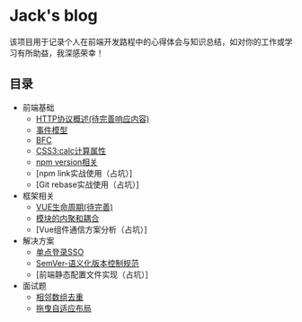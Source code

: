 # Jack's blog
  该项目用于记录个人在前端开发路程中的心得体会与知识总结，如对你的工作或学习有所助益，我深感荣幸！

## 目录
- 前端基础
    - [HTTP协议概述(待完善响应内容)](/doc/http.md)
    - [事件模型](/doc/eventModel.md)
    - [BFC](/doc/bfc.md)
    - [CSS3:calc计算属性](/doc/calc.md)
    - [npm version相关](/doc/npmVersion.md)
    - [npm link实战使用（占坑）]
    - [Git rebase实战使用（占坑）]
- 框架相关
    - [VUE生命周期(待完善)](/doc/lifecycle.md)
    - [模块的内聚和耦合](/doc/cohesion.md)
    - [Vue组件通信方案分析（占坑）]
- 解决方案
    - [单点登录SSO](/doc/sso.md)
    - [SemVer-语义化版本控制规范](/doc/semver.md)
    - [前端静态配置文件实现（占坑）]
- 面试题
    - [相邻数组去重](/testQuestion/removalRepetition.js)
    - [拖曳自适应布局](/testQuestion/dragResize.html)